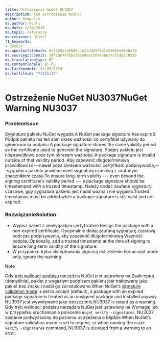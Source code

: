 ```yaml
---
title: Ostrzeżenie NuGet NU3037
description: Kod ostrzeżenia NU3037
author: heng-liu
ms.author: henli
ms.date: 3/18/2019
ms.topic: reference
ms.reviewer: dtivel
f1_keywords:
- NU3037
ms.openlocfilehash: 6c5626a2a8b85c4a22dd29f2e1a5965ee08d8a73
ms.sourcegitcommit: 39f2ae79fbbc308e06acf67ee8e24cfcdb2c831b
ms.translationtype: MT
ms.contentlocale: pl-PL
ms.lasthandoff: 11/05/2019
ms.locfileid: "73611137"
---
```

# <a name="nuget-warning-nu3037"></a><span data-ttu-id="56ee3-103">Ostrzeżenie NuGet NU3037</span><span class="sxs-lookup"><span data-stu-id="56ee3-103">NuGet Warning NU3037</span></span>

### <a name="issue"></a><span data-ttu-id="56ee3-104">Problem</span><span class="sxs-lookup"><span data-stu-id="56ee3-104">Issue</span></span>

<span data-ttu-id="56ee3-105">Sygnatura pakietu NuGet wygasła.</span><span class="sxs-lookup"><span data-stu-id="56ee3-105">A NuGet package signature has expired.</span></span>
<span data-ttu-id="56ee3-106">Podpis pakietu ma ten sam okres ważności co certyfikat używany do generowania podpisu.</span><span class="sxs-lookup"><span data-stu-id="56ee3-106">A package signature shares the same validity period as the certificate used to generate the signature.</span></span> <span data-ttu-id="56ee3-107">Podpis pakietu jest nieprawidłowy poza tym okresem ważności.</span><span class="sxs-lookup"><span data-stu-id="56ee3-107">A package signature is invalid outside of that validity period.</span></span>
<span data-ttu-id="56ee3-108">Aby zapewnić długoterminową prawidłowość---nawet poza okresem ważności certyfikatu podpisywania,---sygnatura pakietu powinna mieć sygnaturę czasową z zaufanym znacznikiem czasu.</span><span class="sxs-lookup"><span data-stu-id="56ee3-108">To ensure long-term validity --- even beyond the signing certificate’s validity period --- a package signature should be timestamped with a trusted timestamp.</span></span> <span data-ttu-id="56ee3-109">Należy dodać zaufane sygnatury czasowe, gdy sygnatura pakietu jest nadal ważna i nie wygasła.</span><span class="sxs-lookup"><span data-stu-id="56ee3-109">Trusted timestamps must be added while a package signature is still valid and not expired.</span></span>


### <a name="solution"></a><span data-ttu-id="56ee3-110">Rozwiązanie</span><span class="sxs-lookup"><span data-stu-id="56ee3-110">Solution</span></span>

* <span data-ttu-id="56ee3-111">Wypisz pakiet z niewygasłym certyfikatem.</span><span class="sxs-lookup"><span data-stu-id="56ee3-111">Resign the package with a non-expired certificate.</span></span> <span data-ttu-id="56ee3-112">Opcjonalnie dodaj zaufaną sygnaturę czasową podczas podpisywania, aby zapewnić długoterminową Ważność podpisu.</span><span class="sxs-lookup"><span data-stu-id="56ee3-112">Optionally, add a trusted timestamp at the time of signing to ensure long-term validity of the signature.</span></span>
* <span data-ttu-id="56ee3-113">W przypadku trybu akceptowania zignoruj ostrzeżenie.</span><span class="sxs-lookup"><span data-stu-id="56ee3-113">For accept mode only, ignore the warning.</span></span>

> [!Note]
> <span data-ttu-id="56ee3-114">Gdy [tryb walidacji podpisu](https://docs.microsoft.com/nuget/consume-packages/installing-signed-packages#configure-package-signature-requirements) narzędzia NuGet jest ustawiony na Zaakceptuj (domyślnie), pakiet z wygasłym podpisem pakietu jest traktowany jako pakiet bez znaku i nadal go zainstalowano.</span><span class="sxs-lookup"><span data-stu-id="56ee3-114">When NuGet’s [signature validation mode](https://docs.microsoft.com/nuget/consume-packages/installing-signed-packages#configure-package-signature-requirements) is set to accept (default), a package with an expired package signature is treated as an unsigned package and installed anyway.</span></span> <span data-ttu-id="56ee3-115">NU3037 jest wywoływane jako ostrzeżenie.</span><span class="sxs-lookup"><span data-stu-id="56ee3-115">NU3037 is raised as a warning.</span></span> <span data-ttu-id="56ee3-116">Gdy tryb walidacji podpisu narzędzia NuGet jest ustawiony na Wymagaj lub w przypadku uruchamiania polecenia `nuget verify -signatures`, NU3037 zostanie podwyższony do poziomu ostrzeżenia o błędzie.</span><span class="sxs-lookup"><span data-stu-id="56ee3-116">When NuGet’s signature validation mode is set to require, or when running the `nuget verify -signatures` command, NU3037 is elevated from a warning to an error.</span></span> 